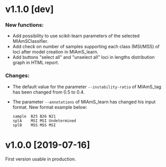 # v1.1.0 [dev]

### New functions:
  * Add possibility to use scikit-learn parameters of the selected MIAmSClassifier.
  * Add check on number of samples supporting each class (MSI/MSS) of loci after model creation in MIAmS_learn.
  * Add buttons "select all" and "unselect all" loci in lengths distribution graph in HTML report.

### Changes:
  * The default value for the parameter `--instability-ratio` of MIAmS_tag has been changed from 0.5 to 0.4.
  * The parameter `--annotations` of MIAmS_learn has changed his input format. New format example below:

        sample	B25	B26	N21
        splA	MSI	MSI	Undetermined
        splB	MSS	MSS	MSI


# v1.0.0 [2019-07-16]

  First version usable in production.
